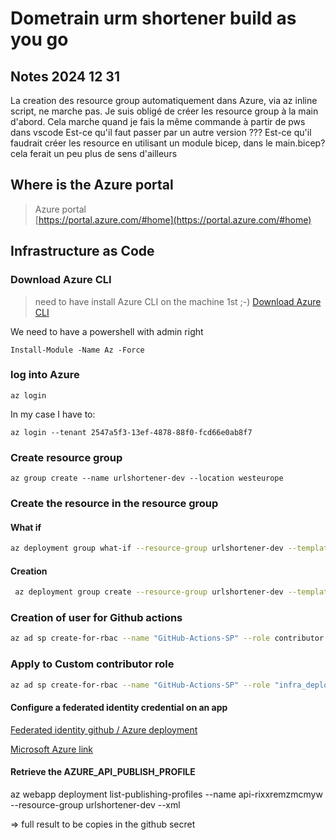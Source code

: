 # Dometrain urm shortener build as you go

## Notes 2024 12 31

La creation des resource group automatiquement dans Azure, via az inline script, ne marche pas. Je suis obligé de créer les resource group à la main d'abord.
Cela marche quand je fais la même commande à partir de pws dans vscode
Est-ce qu'il faut passer par un autre version ???
Est-ce qu'il faudrait créer les resource en utilisant un module bicep, dans le main.bicep? cela ferait un peu plus de sens d'ailleurs

## Where is the Azure portal

> Azure portal  
> [https://portal.azure.com/#home](https://portal.azure.com/#home)

## Infrastructure as Code

### Download Azure CLI

> need to have install Azure CLI on the machine 1st ;-)
[Download Azure CLI](https://learn.microsoft.com/en-us/cli/azure/)

We need to have a powershell with admin right

```pws
Install-Module -Name Az -Force
```

### log into Azure

```pws
az login
```

In my case I have to:

```pws
az login --tenant 2547a5f3-13ef-4878-88f0-fcd66e0ab8f7
```

### Create resource group

```pws
az group create --name urlshortener-dev --location westeurope
```

### Create the resource in the resource group

#### What if

```bash
az deployment group what-if --resource-group urlshortener-dev --template-file ./infrastructure/main.bicep
```

#### Creation

```bash
 az deployment group create --resource-group urlshortener-dev --template-file main.bicep 
```

### Creation of user for Github actions

```bash
az ad sp create-for-rbac --name "GitHub-Actions-SP" --role contributor --scopes /subscriptions/2920ee69-c334-43a4-a0bd-e0e966a54d8f
```

### Apply to Custom contributor role

```bash
az ad sp create-for-rbac --name "GitHub-Actions-SP" --role "infra_deploy" --scopes /subscriptions/2920ee69-c334-43a4-a0bd-e0e966a54d8f --sdk-auth
```

#### Configure a federated identity credential on an app

[Federated identity github / Azure deployment](https://github.com/AzureAD/microsoft-identity-web/wiki/Federated-Identity-Credential-(FIC)-with-a-Managed-Service-Identity-(MSI))

[Microsoft Azure link](https://learn.microsoft.com/en-us/entra/workload-id/workload-identity-federation-create-trust-user-assigned-managed-identity?pivots=identity-wif-mi-methods-azp)

#### Retrieve the AZURE_API_PUBLISH_PROFILE

az webapp deployment list-publishing-profiles --name api-rixxremzmcmyw --resource-group urlshortener-dev --xml

=> full result to be copies in the github secret
